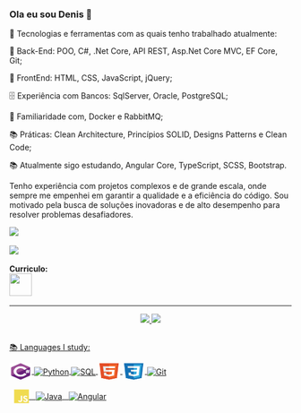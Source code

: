 <h3>Ola eu sou Denis 👋</h3>

📌 Tecnologias e ferramentas com as quais tenho trabalhado atualmente:

🔧 Back-End: POO, C#, .Net Core, API REST, Asp.Net Core MVC, EF Core, Git;

🎨 FrontEnd: HTML, CSS, JavaScript, jQuery;

🗄️ Experiência com Bancos: SqlServer, Oracle, PostgreSQL;

🐳 Familiaridade com, Docker e RabbitMQ;

📚 Práticas: Clean Architecture, Princípios SOLID,
Designs Patterns e Clean Code;

📚 Atualmente sigo estudando, Angular Core, TypeScript, SCSS, Bootstrap.

Tenho experiência com projetos complexos e de grande escala, onde sempre me empenhei em garantir a qualidade e a eficiência do código. Sou motivado pela busca de soluções inovadoras e de alto desempenho para resolver problemas desafiadores.

<a href = "mailto:denispereiraa55@gmail.com"><img src="https://img.shields.io/badge/-Gmail-%23333?style=for-the-badge&logo=gmail&logoColor=white" target="_blank"></a>

<a href="https://www.linkedin.com/in/denis-pereira-264684229" target="_blank"><img src="https://img.shields.io/badge/-LinkedIn-%230077B5?style=for-the-badge&logo=linkedin&logoColor=white" target="_blank"></a>

<b>Curriculo:</b>
<br>
<a href="https://docs.google.com/document/d/1EZQZ_8eyo82GlWy1Pgvwacr3Czol0WaIMQ4Eyg1cPhE/edit?usp=sharing" target="_blank"><img src="https://cdn-icons-png.flaticon.com/512/3968/3968611.png" height="40" width="40" target="_blank"></a>

<hr />
<div align="center">
  <a href="https://github.com/denis818">
  <img height="180em" src="https://github-readme-stats.vercel.app/api?username=denis818&show_icons=true&theme=dracula&include_all_commits=true&count_private=true"/>
  <img height="180em" src="https://github-readme-stats.vercel.app/api/top-langs/?username=denis818&layout=compact&langs_count=7&theme=dracula"/>
</div>

</br>
<p dir="auto">  <g-emoji class="g-emoji" alias="books" fallback-src="https://github.githubassets.com/images/icons/emoji/unicode/1f4da.png">📚</g-emoji> Languages I study: </p>


<a target="_blank" rel="noopener noreferrer" href="https://raw.githubusercontent.com/devicons/devicon/master/icons/csharp/csharp-original.svg">
    <img align="center" alt="Csharp" height="30" width="40" src="https://raw.githubusercontent.com/devicons/devicon/master/icons/csharp/csharp-original.svg" style="max-width: 100%;">
</a>

<a target="_blank" rel="noopener noreferrer" href="https://cdn-icons-png.flaticon.com/512/919/919853.png">
    <img align="center" alt="Python" height="30" width="32" src="https://cdn-icons-png.flaticon.com/512/919/919853.png" style="max-width: 50%;">
</a>

<a target="_blank" rel="noopener noreferrer" href="https://camo.githubusercontent.com/0795475ab521318b4426f7f9830c96d246fd15acd98350cf750dfa0bf3b41848/68747470733a2f2f696d672e69636f6e73382e636f6d2f636f6c6f722f34382f3030303030302f6d6963726f736f66742d73716c2d7365727665722e706e67">
    <img align="center" alt="SQL" height="30" width="40" src="https://camo.githubusercontent.com/0795475ab521318b4426f7f9830c96d246fd15acd98350cf750dfa0bf3b41848/68747470733a2f2f696d672e69636f6e73382e636f6d2f636f6c6f722f34382f3030303030302f6d6963726f736f66742d73716c2d7365727665722e706e67" data-canonical-src="https://img.icons8.com/color/48/000000/microsoft-sql-server.png" style="max-width: 50%;">
</a>

<a target="_blank" rel="noopener noreferrer" href="https://raw.githubusercontent.com/devicons/devicon/master/icons/html5/html5-original.svg">
    <img align="center" alt="HTML" height="30" width="40" src="https://raw.githubusercontent.com/devicons/devicon/master/icons/html5/html5-original.svg" style="max-width: 50%;">
</a>

<a target="_blank" rel="noopener noreferrer" href="https://raw.githubusercontent.com/devicons/devicon/master/icons/css3/css3-original.svg">
    <img align="center" alt="CSS" height="30" width="40" src="https://raw.githubusercontent.com/devicons/devicon/master/icons/css3/css3-original.svg" style="max-width: 50%;">
</a>

<a target="_blank" rel="noopener noreferrer" href="https://camo.githubusercontent.com/dc9e7e657b4cd5ba7d819d1a9ce61434bd0ddbb94287d7476b186bd783b62279/68747470733a2f2f63646e2e6a7364656c6976722e6e65742f67682f64657669636f6e732f64657669636f6e2f69636f6e732f6769742f6769742d6f726967696e616c2e737667">
    <img align="center" alt="Git" height="30" width="40" src="https://camo.githubusercontent.com/dc9e7e657b4cd5ba7d819d1a9ce61434bd0ddbb94287d7476b186bd783b62279/68747470733a2f2f63646e2e6a7364656c6976722e6e65742f67682f64657669636f6e732f64657669636f6e2f69636f6e732f6769742f6769742d6f726967696e616c2e737667" data-canonical-src="https://cdn.jsdelivr.net/gh/devicons/devicon/icons/git/git-original.svg" style="max-width: 50%;">
</a>

<br>
<br>
&nbsp
<a target="_blank" rel="noopener noreferrer" href="https://raw.githubusercontent.com/devicons/devicon/master/icons/javascript/javascript-plain.svg">
    <img align="center" alt="Js" height="25" width="27" src="https://raw.githubusercontent.com/devicons/devicon/master/icons/javascript/javascript-plain.svg" style="max-width: 100%;">
  &nbsp
</a>

<a target="_blank" rel="noopener noreferrer" href="https://cdn-icons-png.flaticon.com/512/5968/5968381.png">
    <img align="center" alt="Java" height="25" width="27" src="https://cdn-icons-png.flaticon.com/512/5968/5968381.png" style="max-width: 100%;">
  &nbsp
</a>

<a target="_blank" rel="noopener noreferrer" href="https://brandslogos.com/wp-content/uploads/images/large/angular-icon-logo.png">
    <img align="center" alt="Angular" height="28" width="30" src="https://brandslogos.com/wp-content/uploads/images/large/angular-icon-logo.png" style="max-width: 100%;">
</a>






